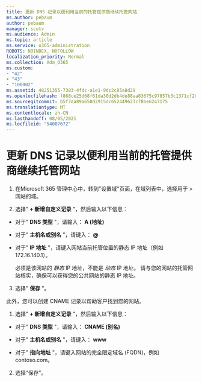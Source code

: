 ```yaml
---
title: 更新 DNS 记录以便利用当前的托管提供商继续托管网站
ms.author: pebaum
author: pebaum
manager: scotv
ms.audience: Admin
ms.topic: article
ms.service: o365-administration
ROBOTS: NOINDEX, NOFOLLOW
localization_priority: Normal
ms.collection: Adm_O365
ms.custom:
- "42"
- "43"
- "100002"
ms.assetid: 48251355-7383-4fdc-a1e1-9dc2c85a8d29
ms.openlocfilehash: f868ce25d68f61da30d2db4de88aa83675c97857b3c1371cf2039e0b03895a64
ms.sourcegitcommit: b5f7da89a650d2915dc652449623c78be6247175
ms.translationtype: MT
ms.contentlocale: zh-CN
ms.lasthandoff: 08/05/2021
ms.locfileid: "54007672"
---
```

# <a name="update-dns-records-to-keep-your-website-with-your-current-hosting-provider"></a>更新 DNS 记录以便利用当前的托管提供商继续托管网站

1. 在Microsoft 365 管理中心中，转到"设置域"页面，在域列表中，选择用于  >  [](https://admin.microsoft.com/Adminportal#/Domains)网站的域。

2. 选择" **+ 新增自定义记录** "，然后输入以下信息：

  - 对于" **DNS 类型** "，请输入： **A (地址)**

  - 对于" **主机名或别名** "，请键入： **@**

  - 对于" **IP 地址** "，请键入网站当前托管位置的静态 IP 地址（例如 172.16.140.1）。

    必须是该网站的 *静态*  IP 地址，不能是  *动态*  IP 地址。 请与您的网站的托管网站核实，确保可以获得您的公共网站的静态 IP 地址。

3. 选择" **保存** "。

此外，您可以创建 CNAME 记录以帮助客户找到您的网站。
  
1. 选择" **+ 新增自定义记录** "，然后输入以下信息：

  - 对于" **DNS 类型** "，请输入： **CNAME (别名)**

  - 对于" **主机名或别名** "，请键入： **www**

  - 对于" **指向地址** "，请键入网站的完全限定域名 (FQDN)，例如 contoso.com。

2. 选择“保存”。
